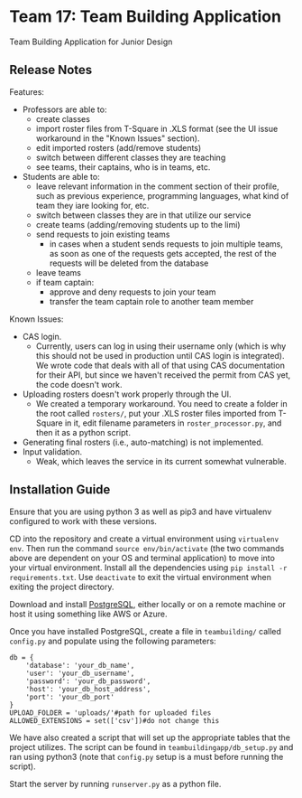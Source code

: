 # Team 17: Team Building Application
Team Building Application for Junior Design

## Release Notes
Features:
* Professors are able to:
    * create classes 
    * import roster files from T-Square in .XLS format (see the UI issue workaround in the "Known Issues" section).
    * edit imported rosters (add/remove students)
    * switch between different classes they are teaching
    * see teams, their captains, who is in teams, etc.
* Students are able to:
    * leave relevant information in the comment section of their profile, such as previous experience, programming languages, what kind of team they iare looking for, etc.
    * switch between classes they are in that utilize our service
    * create teams (adding/removing students up to the limi)
    * send requests to join existing teams
        * in cases when a student sends requests to join multiple teams, as soon as one of the requests gets accepted, the rest of the requests will be deleted from the database
    * leave teams
    * if team captain:
        * approve and deny requests to join your team
        * transfer the team captain role to another team member
    
    
Known Issues:
* CAS login. 
    * Currently, users can log in using their username only (which is why this should not be used in production until CAS login is integrated). We wrote code that deals with all of that using CAS documentation for their API, but since we haven't received the permit from CAS yet, the code doesn't work. 
* Uploading rosters doesn't work properly through the UI.
    * We created a temporary workaround. You need to create a folder in the root called `rosters/`, put your .XLS roster files imported from T-Square in it, edit filename parameters in `roster_processor.py`, and then it as a python script.
* Generating final rosters (i.e., auto-matching) is not implemented.
* Input validation.
    * Weak, which leaves the service in its current somewhat vulnerable.

## Installation Guide
Ensure that you are using python 3 as well as pip3 and have virtualenv configured
to work with these versions.

CD into the repository and create a virtual environment using `virtualenv env`.
Then run the command `source env/bin/activate` (the two commands above are dependent on your OS and terminal application) to move into your virtual environment.
Install all the dependencies using `pip install -r requirements.txt`.
Use `deactivate` to exit the virtual environment when exiting the project directory.

Download and install [PostgreSQL](https://www.postgresql.org/download/), either locally or on a remote machine or host it using something like AWS or Azure.

Once you have installed PostgreSQL, create a file in `teambuilding/` called `config.py` and populate using the following parameters:
```
db = {
    'database': 'your_db_name',
    'user': 'your_db_username',
    'password': 'your_db_password',
    'host': 'your_db_host_address',
    'port': 'your_db_port'
}
UPLOAD_FOLDER = 'uploads/'#path for uploaded files
ALLOWED_EXTENSIONS = set(['csv'])#do not change this
```


We have also created a script that will set up the appropriate tables that the project utilizes. The script can be found in `teambuildingapp/db_setup.py` and ran using python3 (note that `config.py` setup is a must before running the script).

Start the server by running `runserver.py` as a python file.
